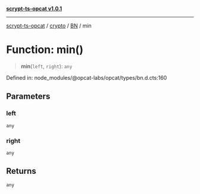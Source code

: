 [**scrypt-ts-opcat v1.0.1**](../../../../../README.md)

***

[scrypt-ts-opcat](../../../../../README.md) / [crypto](../../../README.md) / [BN](../README.md) / min

# Function: min()

> **min**(`left`, `right`): `any`

Defined in: node\_modules/@opcat-labs/opcat/types/bn.d.cts:160

## Parameters

### left

`any`

### right

`any`

## Returns

`any`
